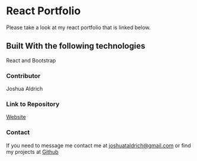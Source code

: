 # React Portfolio

Please take a look at my react portfolio that is linked below.

## Built With the following technologies

React and Bootstrap

### Contributor

Joshua Aldrich

### Link to Repository

[Website](https://joshuaaldrich.github.io/react-portfolio/)

### Contact

If you need to message me contact me at joshuataldrich@gmail.com or find my projects at [Github](github.com/JoshuaAldrich)
